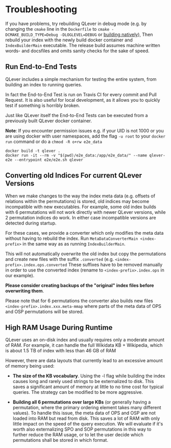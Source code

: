 # Troubleshooting

If you have problems, try rebuilding QLever in debug mode (e.g. by changing the
`cmake` line in the `Dockerfile` to `cmake -DCMAKE_BUILD_TYPE=Debug
-DLOGLEVEL=DEBUG` or [building natively](docs/native_setup.md)),
Then rebuild your index with the newly build docker container and
`IndexBuilderMain` executable.
The release build assumes machine written words- and docsfiles and omits sanity
checks for the sake of speed.

## Run End-to-End Tests

QLever includes a simple mechanism for testing the entire system,
from building an index to running queries.

In fact the End-to-End Test is run on Travis CI for every commit and Pull
Request. It is also useful for local development, as it allows you to
quickly test if something is horribly broken.

Just like QLever itself the End-to-End Tests can be executed from a previously
built QLever docker container.

**Note**: If you encounter permission issues e.g. if your UID is not 1000 or you
are using docker with user namespaces, add the flag `-u root` to your `docker
run` command or do a `chmod -R o+rw e2e_data`

    docker build -t qlever .
    docker run -it --rm -v "$(pwd)/e2e_data:/app/e2e_data/" --name qlever-e2e --entrypoint e2e/e2e.sh qlever

## Converting old Indices For current QLever Versions

When we make changes to the way the index meta data (e.g. offsets of relations
within the permutations) is stored, old indices may become incompatible with new
executables.
For example, some old index builds with 6 permutations will not work directly
with newer QLever versions, while 2 permutation indices do work.
In either case incompatible versions are detected during startup.

For these cases, we provide a converter which only modifies the
meta data without having to rebuild the index. Run `MetaDataConverterMain
<index-prefix>` in the same way as as running `IndexBuilderMain`.

This will not automatically overwrite the old index but copy the permutations
and create new files with the suffix `.converted` (e.g.
`<index-prefix>.index.ops.converted` These suffixes have to be removed manually
in order to use the converted index (rename to `<index-prefix>.index.ops` in our
example).

**Please consider creating backups of the "original" index files before
overwriting them**.

Please note that for 6 permutations the converter also builds new files
`<index-prefix>.index.xxx.meta-mmap` where parts of the meta data of OPS and OSP
permutations will be stored.


## High RAM Usage During Runtime

QLever uses an on-disk index and usually requires only a moderate amount of RAM.
For example, it can handle the full Wikidata KB + Wikipedia, which is about 1.5 TB
of index with less than 46 GB of RAM

However, there are data layouts that currently lead to an excessive
amount of memory being used:

* **The size of the KB vocabulary**. Using the -l flag while building the index
causes long and rarely used strings to be externalized to
disk. This saves a significant amount of memory at little to no time cost for
typical queries. The strategy can be modified to be more aggressive.

* **Building all 6 permutations over large KBs** (or generally having a
permutation, where the primary ordering element takes many different values).
To handle this issue, the meta data of OPS and OSP are not loaded into RAM but
read from disk. This saves a lot of RAM with only little impact on the speed of
the query execution. We will evaluate if it's  worth also externalizing SPO and
SOP permutations in this way to further reduce the RAM usage, or to let the user
decide which permutations shall be stored in which format.

